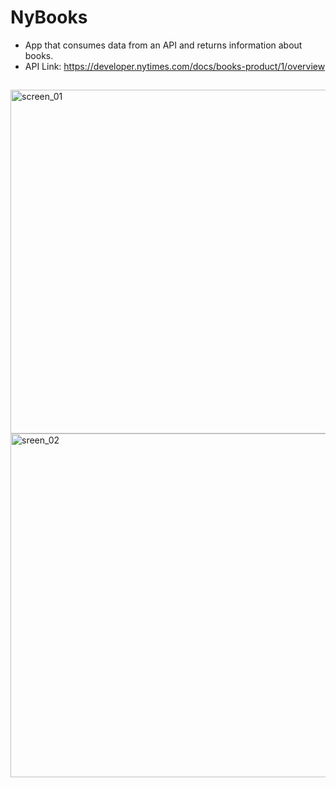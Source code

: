 # NyBooks
- App that consumes data from an API and returns information about books.
- API Link: https://developer.nytimes.com/docs/books-product/1/overview

##
<div>
 <img align="center" img height="550" alt="screen_01" src="https://user-images.githubusercontent.com/78097970/137954107-6f000aa3-a77a-4762-a15a-6340aca4a993.jpeg">
 <img align="center" img height="550" alt="sreen_02" src="https://user-images.githubusercontent.com/78097970/137974036-d0dd891c-f848-454d-b4b4-56f899047361.jpeg">
</div> 

##


